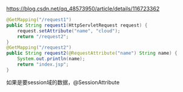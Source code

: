https://blog.csdn.net/qq_48573950/article/details/116723362

```java
@GetMapping("/request1")
public String request1(HttpServletRequest request) {
    request.setAttribute("name", "cloud");
    return "/request2";
}
@GetMapping("/request2")
public String request2(@RequestAttribute("name") String name) {
    System.out.println(name);
    return "index.jsp";
}
```

如果是要session域的数据，@SessionAttribute

